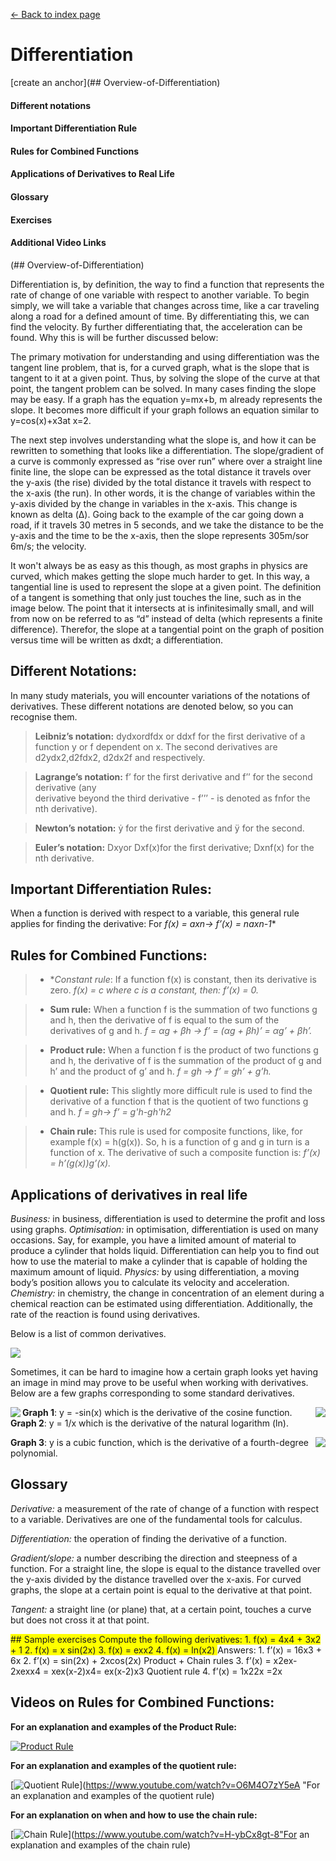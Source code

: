 [<- Back to index page](https://cpawley.github.io/HHG2-MSP-Physics/)

# Differentiation 

[create an anchor](## Overview-of-Differentiation) 
#### Different notations 
#### Important Differentiation Rule 
#### Rules for Combined Functions 
#### Applications of Derivatives to Real Life 
#### Glossary 
#### Exercises 
#### Additional Video Links

(## Overview-of-Differentiation)

Differentiation is, by definition, the way to find a function that represents the rate of change of one variable with respect to another variable. To begin simply, we will take a variable that changes across time, like a car traveling along a road for a defined amount of time. By differentiating this, we can find the velocity. By further differentiating that, the acceleration can be found. Why this is will be further discussed below:

The primary motivation for understanding and using differentiation was the tangent line problem, that is, for a curved graph, what is the slope that is tangent to it at a given point. Thus, by solving the slope of the curve at that point, the tangent problem can be solved. In many cases finding the slope may be easy. If a graph has the equation y=mx+b, m already represents the slope. It becomes more difficult if your graph follows an equation similar to y=cos(x)+x3at x=2. 

The next step involves understanding what the slope is, and how it can be rewritten to something that looks like a differentiation. The slope/gradient of a curve is commonly expressed as “rise over run” where over a straight line finite line, the slope can be expressed as the total distance it travels over the y-axis (the rise) divided by the total distance it travels with respect to the x-axis (the run). In other words, it is the change of variables within the y-axis divided by the change in variables in the x-axis. This change is known as delta (Δ). Going back to the example of the car going down a road, if it travels 30 metres in 5 seconds, and we take the distance to be the y-axis and the time to be the x-axis, then the slope represents 305m/sor 6m/s; the velocity. 

It won't always be as easy as this though, as most graphs in physics are curved, which makes getting the slope much harder to get. In this way, a tangential line is used to represent the slope at a given point. The definition of a tangent is something that only just touches the line, such as in the image below. The point that it intersects at is infinitesimally small, and will from now on be referred to as “d” instead of delta (which represents a finite difference). Therefor, the slope at a tangential point on the graph of position versus time will be written as dxdt; a differentiation. 

## Different Notations:

In many study materials, you will encounter variations of the notations of derivatives. These different notations are denoted below, so you can recognise them.

> **Leibniz’s notation:** dydxordfdx or ddxf for the first derivative of a function y or f dependent    on x. The second derivatives are d2ydx2,d2fdx2, d2dx2f and  respectively.
 
> **Lagrange’s notation:** f’ for the first derivative and f’’  for the second derivative (any    
derivative beyond the third derivative - f’’’ - is denoted as fnfor the nth derivative).

> **Newton’s notation:** ẏ for the first derivative and ÿ for the second.

> **Euler’s notation:** Dxyor Dxf(x)for the first derivative; Dxnf(x)  for the nth derivative.

## Important Differentiation Rules:

When a function is derived with respect to a variable, this general rule applies for finding the derivative:
For *f(x) = axn→ f’(x) = naxn-1**

## Rules for Combined Functions:

>- **Constant rule*: If a function f(x) is constant, then its derivative is zero.
*f(x) = c where c is a constant, then: f’(x) = 0.*

>- **Sum rule:** When a function f is the summation of two functions g and h, then the derivative of f is equal to the sum of the derivatives of g and h.
*f = αg + βh →  f’ = (αg + βh)’ = αg’ + βh’.*

>- **Product rule:** When a function f is the product of two functions g and h, the derivative of f is the summation of the product of g and h’ and the product of g’ and h.
*f = gh →  f’ = gh’ + g’h.*

>- **Quotient rule:** This slightly more difficult rule is used to find the derivative of a function f that is the quotient of two functions g and h.
*f = gh→  f’ = g'h-gh'h2*

>- **Chain rule:** This rule is used for composite functions, like, for example f(x) = h(g(x)). So, h is a function of g and g in turn is a function of x. The derivative of such a composite function is:
*f’(x) = h’(g(x))g’(x).*

## Applications of derivatives in real life

*Business:* in business, differentiation is used to determine the profit and loss using graphs.
*Optimisation:* in optimisation, differentiation is used on many occasions. Say, for example, you have a limited amount of material to produce a cylinder that holds liquid. Differentiation can help you to find out how to use the material to make a cylinder that is capable of holding the maximum amount of liquid.
*Physics:* by using differentiation, a moving body’s position allows you to calculate its velocity and acceleration.
*Chemistry:* in chemistry, the change in concentration of an element during a chemical reaction can be estimated using differentiation. Additionally, the rate of the reaction is found using derivatives.

Below is a list of common derivatives.

<img align= "center"  src="https://github.com/cpawley/HHG2-MSP-Physics/blob/master/SadVries_images/Derrivatives 1.png?raw=true">

Sometimes, it can be hard to imagine how a certain graph looks yet having an image in mind may prove to be useful when working with derivatives. Below are a few graphs corresponding to some standard derivatives.

<img align= "left"  src="https://github.com/cpawley/HHG2-MSP-Physics/blob/master/SadVries_images/image 2.png?raw=true">

<img align= "right"  src="https://github.com/cpawley/HHG2-MSP-Physics/blob/master/SadVries_images/image 3.png?raw=true">

**Graph 1**: y = -sin(x) which is the derivative of the cosine function. **Graph 2**: y = 1/x which is the derivative of the natural logarithm (ln).

<img align= "right"  src="https://github.com/cpawley/HHG2-MSP-Physics/blob/master/SadVries_images/image 4.png?raw=true">

**Graph 3**: y is a cubic function, which is the derivative of a fourth-degree polynomial.

## Glossary

*Derivative:* a measurement of the rate of change of a function with respect to a variable. Derivatives are one of the fundamental tools for calculus.

*Differentiation:* the operation of finding the derivative of a function.

*Gradient/slope:* a number describing the direction and steepness of a function. For a straight line, the slope is equal to the distance travelled over the y-axis divided by the distance travelled over the x-axis. For curved graphs, the slope at a certain point is equal to the derivative at that point.

*Tangent:* a straight line (or plane) that, at a certain point, touches a curve but does not cross it at that point.

<span style="background-color:yellow">
## Sample exercises
Compute the following derivatives:
1.     f(x) = 4x4 + 3x2 + 1
2.     f(x) = x sin(2x)
3.     f(x) = exx2
4.     f(x) = ln(x2)
</span>
  
<span style="background-color:light-yellow">
Answers:
1. f’(x) = 16x3 + 6x
2. f’(x) = sin(2x) + 2xcos(2x) 	                                                                         Product + Chain rules
3. f’(x) = x2ex-2xexx4 = xex(x-2)x4= ex(x-2)x3                                                        Quotient rule
4. f’(x) = 1x22x =2x            
</span>

## Videos on Rules for Combined Functions: 

**For an explanation and examples of the Product Rule:** 

[![Product Rule](http://img.youtube.com/vi/B28EXpofKy4/0.jpg)](https://www.youtube.com/watch?v=B28EXpofKy4 "For an explanation and examples of the product rule")


**For an explanation and examples of the quotient rule:**


[![Quotient Rule](http://img.youtube.com/vi/O6M4O7zY5eA/0.jpg)](https://www.youtube.com/watch?v=O6M4O7zY5eA "For an explanation and examples of the quotient rule)


**For an explanation on when and how to use the chain rule:**


[![Chain Rule](http://img.youtube.com/vi/H-ybCx8gt-8/0.jpg)](https://www.youtube.com/watch?v=H-ybCx8gt-8"For an explanation and examples of the chain rule)

